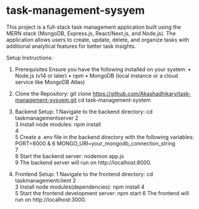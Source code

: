 # task-management-sysyem


This project is a full-stack task management application built using the MERN stack (MongoDB, Express.js, React/Next.js, and Node.js). The application allows users to create, update, delete, and organize tasks with additional analytical features for better task insights.

Setup Instructions:

1. Prerequisites
Ensure you have the following installed on your system:
	•	Node.js (v14 or later)
	•	npm
	•	MongoDB (local instance or a cloud service like MongoDB Atlas)

2. Clone the Repository:
git clone https://github.com/Akashadhikary/task-management-sysyem.git
cd task-management-system

3. Backend Setup:
	1	Navigate to the backend directory: cd taskmanagementserver 
	2	
	3	Install node modules: npm install  
	4	
	5	Create a .env file in the backend directory with the following variables: PORT=8000 &
	6	MONGO_URI=your_mongodb_connection_string  
	7	
	8	Start the backend server: nodemon app.js  
	9	The backend server will run on http://localhost:8000.

4. Frontend Setup:
	1	Navigate to the frontend directory: cd taskmanagementclient
	2	
	3	Install node modules(dependencies): npm install
	4	
	5	Start the frontend development server: npm start
	6	The frontend will run on http://localhost:3000.


